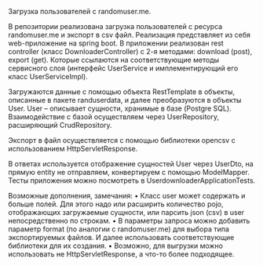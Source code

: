 Загрузка пользователей с randomuser.me.

В репозитории реализована загрузка пользователей с ресурса randomuser.me и экспорт в csv файл. Реализация представляет из себя web-приложение на spring boot. В приложении реализован rest controller (класс DownloaderController) с 2-я методами: download (post), export (get). Которые ссылаются на соответствующие методы сервисного слоя (интерфейс UserService и имплементирующий его класс UserServiceImpl). 

Загружаются данные с помощью объекта RestTemplate в объекты, описанные в пакете randuserdata, и далее преобразуются в объекты User. User – описывает сущности, хранимые в базе (Postgre SQL). Взаимодействие с базой осуществляем через UserRepository, расширяющий CrudRepository.

Экспорт в файл осуществляется с помощью библиотеки opencsv с использованием HttpServletResponse.

В ответах используется отображение сущностей User через UserDto, на прямую entity не отправляем, конвертируем с помощью ModelMapper.
Тесты приложения можно посмотреть в UserdownloaderApplicationTests.


Возможные дополнения, замечания:
•	Класс user может содержать и больше полей. Для этого надо или расширить количество pojo, отображающих загружаемые сущности, или парсить json (csv) в user непосредственно по строкам.
•	В параметры запроса можно добавить параметр format (по аналогии с randomuser.me) для выбора типа экспортируемых файлов. И далее использовать соответствующие библиотеки для их создания.
•	Возможно, для выгрузки можно использовать не HttpServletResponse, а что-то более подходящее.
